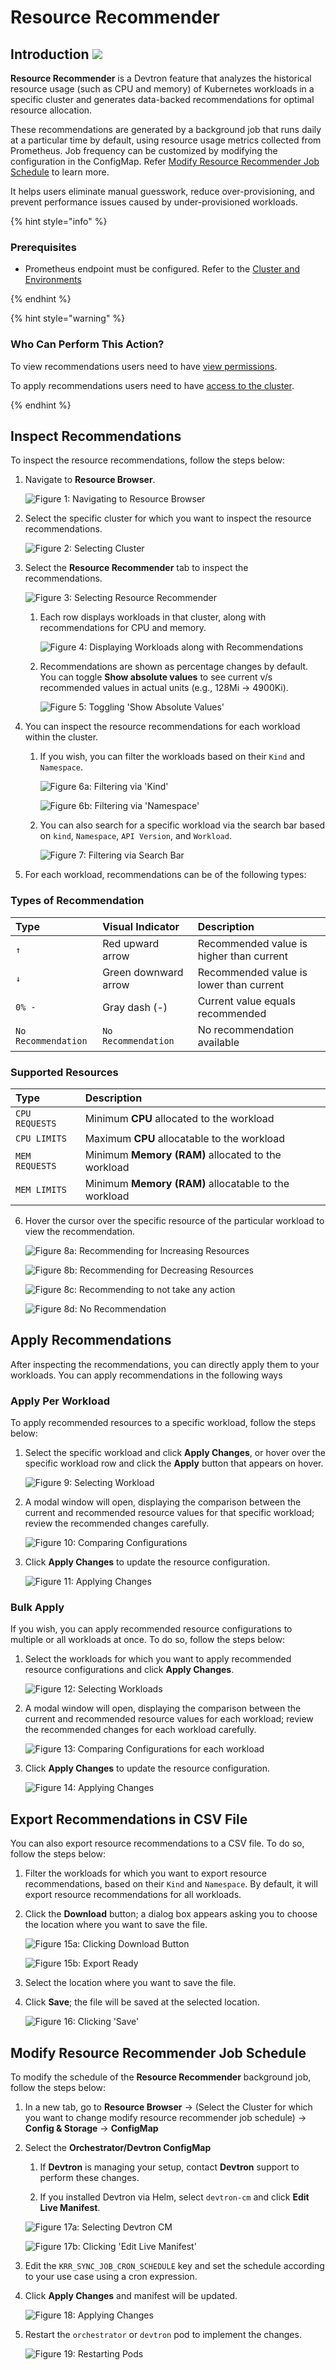 # Resource Recommender

## Introduction [![](https://devtron-public-asset.s3.us-east-2.amazonaws.com/images/elements/EnterpriseTag.svg)](https://devtron.ai/pricing)

**Resource Recommender** is a Devtron feature that analyzes the historical resource usage (such as CPU and memory) of Kubernetes workloads in a specific cluster and generates data-backed recommendations for optimal resource allocation. 

These recommendations are generated by a background job that runs daily at a particular time by default, using resource usage metrics collected from Prometheus. Job frequency can be customized by modifying the configuration in the ConfigMap. Refer [Modify Resource Recommender Job Schedule](#modify-resource-recommender-job-schedule) to learn more.

It helps users eliminate manual guesswork, reduce over-provisioning, and prevent performance issues caused by under-provisioned workloads.

{% hint style="info" %}
### Prerequisites

* Prometheus endpoint must be configured. Refer to the [Cluster and Environments](./global-configurations/cluster-and-environments.md#configure-prometheus-enable-application-metrics)

{% endhint %}

{% hint style="warning" %}
### Who Can Perform This Action?

To view recommendations users need to have [view permissions](../global-configurations/authorization/user-access.md#kubernetes-resources-permissions).

To apply recommendations users need to have [access to the cluster](../global-configurations/authorization/user-access.md#kubernetes-resources-permissions).


{% endhint %}

## Inspect Recommendations

To inspect the resource recommendations, follow the steps below:

1. Navigate to **Resource Browser**.

      ![Figure 1: Navigating to Resource Browser](https://devtron-public-asset.s3.us-east-2.amazonaws.com/images/kubernetes-resource-browser/resource-recommender/resourse-recommender-resourse-browser.jpg)

2. Select the specific cluster for which you want to inspect the resource recommendations.

      ![Figure 2: Selecting Cluster](https://devtron-public-asset.s3.us-east-2.amazonaws.com/images/kubernetes-resource-browser/resource-recommender/resourse-recommender-select-cluster.jpg)

3. Select the **Resource Recommender** tab to inspect the recommendations. 

      ![Figure 3: Selecting Resource Recommender](https://devtron-public-asset.s3.us-east-2.amazonaws.com/images/kubernetes-resource-browser/resource-recommender/resourse-recommender-click-rr-button.jpg)
      1. Each row displays workloads in that cluster, along with recommendations for CPU and memory.

           ![Figure 4: Displaying Workloads along with Recommendations](https://devtron-public-asset.s3.us-east-2.amazonaws.com/images/kubernetes-resource-browser/resource-recommender/resourse-recommender-each-workload.jpg) 

      2. Recommendations are shown as percentage changes by default. You can toggle **Show absolute values** to see current v/s recommended values in actual units (e.g., 128Mi → 4900Ki).

           ![Figure 5: Toggling 'Show Absolute Values'](https://devtron-public-asset.s3.us-east-2.amazonaws.com/images/kubernetes-resource-browser/resource-recommender/resourse-recommender-absolute-values.jpg)

4. You can inspect the resource recommendations for each workload within the cluster.
     1. If you wish, you can filter the workloads based on their `Kind` and `Namespace`.

           ![Figure 6a: Filtering via 'Kind'](https://devtron-public-asset.s3.us-east-2.amazonaws.com/images/kubernetes-resource-browser/resource-recommender/resourse-recommender-kind.jpg)

           ![Figure 6b: Filtering via 'Namespace'](https://devtron-public-asset.s3.us-east-2.amazonaws.com/images/kubernetes-resource-browser/resource-recommender/resourse-recommender-namespace.jpg)

     2. You can also search for a specific workload via the search bar based on `kind`, `Namespace`, `API Version`, and `Workload`.

           ![Figure 7: Filtering via Search Bar](https://devtron-public-asset.s3.us-east-2.amazonaws.com/images/kubernetes-resource-browser/resource-recommender/resourse-recommender-search.jpg)

5. For each workload, recommendations can be of the following types:

 ### Types of Recommendation

 | Type  | Visual Indicator  |Description                              |
 |:---   |:---               |:---|
 |`↑`   | Red upward arrow   |Recommended value is higher than current |
 |`↓`   | Green downward arrow |Recommended value is lower than current  |
 |`0% -`| Gray dash (-)      |Current value equals recommended         |
 |`No Recommendation`|`No Recommendation`| No recommendation available |

 ### Supported Resources

 | Type           |Description                              |
 |:---            |:---                                     |
 |`CPU REQUESTS`  |Minimum **CPU** allocated to the workload|
 |`CPU LIMITS`    |Maximum **CPU** allocatable to the workload|
 |`MEM REQUESTS`  |Minimum **Memory (RAM)** allocated to the workload|
 |`MEM LIMITS`    |Minimum **Memory (RAM)** allocatable to the workload|

6. Hover the cursor over the specific resource of the particular workload to view the recommendation.

      ![Figure 8a: Recommending for Increasing Resources](https://devtron-public-asset.s3.us-east-2.amazonaws.com/images/kubernetes-resource-browser/resource-recommender/resourse-recommender-red.jpg)

      ![Figure 8b: Recommending for Decreasing Resources](https://devtron-public-asset.s3.us-east-2.amazonaws.com/images/kubernetes-resource-browser/resource-recommender/resourse-recommender-green.jpg)

      ![Figure 8c: Recommending to not take any action](https://devtron-public-asset.s3.us-east-2.amazonaws.com/images/kubernetes-resource-browser/resource-recommender/resourse-recommender-zero.jpg)

      ![Figure 8d: No Recommendation](https://devtron-public-asset.s3.us-east-2.amazonaws.com/images/kubernetes-resource-browser/resource-recommender/resourse-recommender-no-recommendation.jpg)

## Apply Recommendations

After inspecting the recommendations, you can directly apply them to your workloads. You can apply recommendations in the following ways

### Apply Per Workload

To apply recommended resources to a specific workload, follow the steps below:

1. Select the specific workload and click **Apply Changes**, or hover over the specific workload row and click the **Apply** button that appears on hover.

      ![Figure 9: Selecting Workload](https://devtron-public-asset.s3.us-east-2.amazonaws.com/images/kubernetes-resource-browser/resource-recommender/resourse-recommender-apply.jpg)

2. A modal window will open, displaying the comparison between the current and recommended resource values for that specific workload; review the recommended changes carefully.

      ![Figure 10: Comparing Configurations](https://devtron-public-asset.s3.us-east-2.amazonaws.com/images/kubernetes-resource-browser/resource-recommender/resourse-recommender-compare.jpg)

3. Click **Apply Changes** to update the resource configuration.

      ![Figure 11: Applying Changes ](https://devtron-public-asset.s3.us-east-2.amazonaws.com/images/kubernetes-resource-browser/resource-recommender/resourse-recommender-apply-changes.jpg)

### Bulk Apply

If you wish, you can apply recommended resource configurations to multiple or all workloads at once. To do so, follow the steps below:

1. Select the workloads for which you want to apply recommended resource configurations and click **Apply Changes**.

      ![Figure 12: Selecting Workloads](https://devtron-public-asset.s3.us-east-2.amazonaws.com/images/kubernetes-resource-browser/resource-recommender/resourse-recommender-apply-changes-bulk.jpg)

2. A modal window will open, displaying the comparison between the current and recommended resource values for each workload; review the recommended changes for each workload carefully.

      ![Figure 13: Comparing Configurations for each workload](https://devtron-public-asset.s3.us-east-2.amazonaws.com/images/kubernetes-resource-browser/resource-recommender/resourse-recommender-compare-bulk.jpg)

3. Click **Apply Changes** to update the resource configuration.

      ![Figure 14: Applying Changes](https://devtron-public-asset.s3.us-east-2.amazonaws.com/images/kubernetes-resource-browser/resource-recommender/resourse-recommender-apply-in-bulk.jpg)

## Export Recommendations in CSV File

You can also export resource recommendations to a CSV file. To do so, follow the steps below:

1. Filter the workloads for which you want to export resource recommendations, based on their `Kind` and `Namespace`. By default, it will export resource recommendations for all workloads. 

2. Click the **Download** button; a dialog box appears asking you to choose the location where you want to save the file.

      ![Figure 15a: Clicking Download Button](https://devtron-public-asset.s3.us-east-2.amazonaws.com/images/kubernetes-resource-browser/resource-recommender/resourse-recommender-download.jpg)

      ![Figure 15b: Export Ready](https://devtron-public-asset.s3.us-east-2.amazonaws.com/images/kubernetes-resource-browser/resource-recommender/resourse-recommender-manual-download.jpg)

3. Select the location where you want to save the file.

4. Click **Save**; the file will be saved at the selected location.

      ![Figure 16: Clicking 'Save'](https://devtron-public-asset.s3.us-east-2.amazonaws.com/images/kubernetes-resource-browser/resource-recommender/resourse-recommender-save-download.jpg)

## Modify Resource Recommender Job Schedule

To modify the schedule of the **Resource Recommender** background job, follow the steps below:

1. In a new tab, go to **Resource Browser** → (Select the Cluster for which you want to change modify resource recommender job schedule) → **Config & Storage** → **ConfigMap**

2. Select the **Orchestrator/Devtron ConfigMap**
     1. If **Devtron** is managing your setup, contact **Devtron** support to perform these changes.
     
     2. If you installed Devtron via Helm, select `devtron-cm` and click **Edit Live Manifest**.

      ![Figure 17a: Selecting Devtron CM](https://devtron-public-asset.s3.us-east-2.amazonaws.com/images/kubernetes-resource-browser/resource-recommender/resourse-recommender-devtron-cm.jpg)

      ![Figure 17b: Clicking 'Edit Live Manifest'](https://devtron-public-asset.s3.us-east-2.amazonaws.com/images/kubernetes-resource-browser/resource-recommender/resourse-recommender-edit-live-manifest.jpg)

3. Edit the `KRR_SYNC_JOB_CRON_SCHEDULE` key and set the schedule according to your use case using a cron expression.

4. Click **Apply Changes** and manifest will be updated.

      ![Figure 18: Applying Changes](https://devtron-public-asset.s3.us-east-2.amazonaws.com/images/kubernetes-resource-browser/resource-recommender/resourse-recommender-apply-changes-manifest.jpg)

5. Restart the `orchestrator` or `devtron` pod to implement the changes.

      ![Figure 19: Restarting Pods](https://devtron-public-asset.s3.us-east-2.amazonaws.com/images/kubernetes-resource-browser/resource-recommender/resourse-recommender-restart-pod.jpg)
